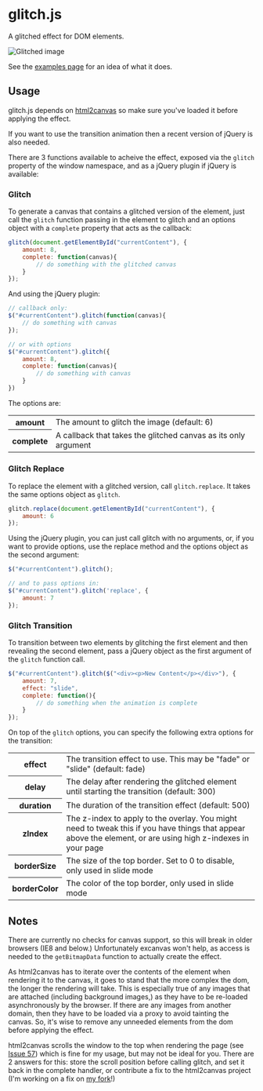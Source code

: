 glitch.js
=========

A glitched effect for DOM elements.

![Glitched image](http://sjhewitt.github.com/glitch.js/images/example.png)

See the [examples page](http://sjhewitt.github.com/glitch.js/examples.html) for 
an idea of what it does.

Usage
-----

glitch.js depends on [html2canvas](https://github.com/niklasvh/html2canvas) so 
make sure you've loaded it before applying the effect.

If you want to use the transition animation then a recent version of jQuery is
also needed.

There are 3 functions available to acheive the effect, exposed via the `glitch`
property of the window namespace, and as a jQuery plugin if jQuery is available: 

### Glitch

To generate a canvas that contains a glitched version of the element, just
call the `glitch` function passing in the element to glitch and an options
object with a `complete` property that acts as the callback:

```javascript
glitch(document.getElementById("currentContent"), {
    amount: 8,
    complete: function(canvas){
        // do something with the glitched canvas
    }
});
```

And using the jQuery plugin:

```javascript
// callback only:
$("#currentContent").glitch(function(canvas){
    // do something with canvas
});

// or with options
$("#currentContent").glitch({
    amount: 8,
    complete: function(canvas){
        // do something with canvas
    }
})
```

The options are:

<table>
    <tr>
        <th>amount</th>
        <td>The amount to glitch the image (default: 6)</td>
    </tr>
    <tr>
        <th>complete</th>
        <td>A callback that takes the glitched canvas as its only argument</td>
    </tr>
</table>

### Glitch Replace

To replace the element with a glitched version, call `glitch.replace`. It takes
the same options object as `glitch`.

```javascript
glitch.replace(document.getElementById("currentContent"), {
    amount: 6
});
```

Using the jQuery plugin, you can just call glitch with no arguments, or, if you
want to provide options, use the replace method and the options object as the
second argument:

```javascript
$("#currentContent").glitch();

// and to pass options in:
$("#currentContent").glitch('replace', {
    amount: 7
});
```

### Glitch Transition

To transition between two elements by glitching the first element and then 
revealing the second element, pass a jQuery object as the first argument of the
`glitch` function call.

```javascript
$("#currentContent").glitch($("<div><p>New Content</p></div>"), {
    amount: 7,
    effect: "slide",
    complete: function(){
        // do something when the animation is complete
    }
});
```

On top of the `glitch` options, you can specify the following extra options for
the transition:

<table>
    <tr>
        <th>effect</th>
        <td>The transition effect to use. This may be "fade" or "slide" 
            (default: fade)</td>
    </tr>
    <tr>
        <th>delay</th>
        <td>The delay after rendering the glitched element until starting the 
            transition (default: 300)</td>
    </tr>
    <tr>
        <th>duration</th>
        <td>The duration of the transition effect (default: 500)</td>
    </tr>
    <tr>
        <th>zIndex</th>
        <td>The z-index to apply to the overlay. You might need to tweak this 
            if you have things that appear above the element, or are using high 
            z-indexes in your page</td>
    </tr>
    <tr>
        <th>borderSize</th>
        <td>The size of the top border. Set to 0 to disable, only used in slide mode</td>
    </tr>
    <tr>
        <th>borderColor</th>
        <td>The color of the top border, only used in slide mode</td>
    </tr>
</table>

Notes
-----

There are currently no checks for canvas support, so this will break in older 
browsers (IE8 and below.) Unfortunately excanvas won't help, as access is needed
to the `getBitmapData` function to actually create the effect.

As html2canvas has to iterate over the contents of the element when rendering it
to the canvas, it goes to stand that the more complex the dom, the longer the 
rendering will take. This is especially true of any images that are attached 
(including background images,) as they have to be re-loaded asynchronously by 
the browser. If there are any images from another domain, then they have to be 
loaded via a proxy to avoid tainting the canvas. So, it's wise to remove any 
unneeded elements from the dom before applying the effect.

html2canvas scrolls the window to the top when rendering the page (see 
[Issue 57](https://github.com/niklasvh/html2canvas/issues/57)) which is fine for
my usage, but may not be ideal for you. There are 2 answers for this: store the 
scroll position before calling glitch, and set it back in the complete handler, 
or contribute a fix to the html2canvas project (I'm working on a fix on 
[my fork](https://github.com/sjhewitt/html2canvas/tree/no-scroll)!)

